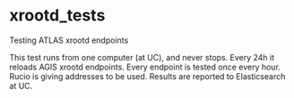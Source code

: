# xrootd_tests
Testing ATLAS xrootd endpoints

This test runs from one computer (at UC), and never stops. 
Every 24h it reloads AGIS xrootd endpoints.
Every endpoint is tested once every hour.
Rucio is giving addresses to be used.
Results are reported to Elasticsearch at UC. 
